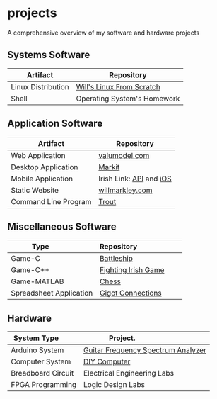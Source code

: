 # projects
A comprehensive overview of my software and hardware projects

## Systems Software

| Artifact                | Repository                          |
|-------------------------|-------------------------------------|
| Linux Distribution      | [Will's Linux From Scratch][s1]     |
| Shell                   | Operating System's Homework         |


## Application Software

| Artifact                | Repository                          |
|-------------------------|-------------------------------------|
| Web Application         | [valumodel.com][a1]                 |
| Desktop Application     | [Markit][a2]                        |
| Mobile Application      | Irish Link: [API][a3] and [iOS][a4] |
| Static Website          | [willmarkley.com][a5]               |
| Command Line Program    | [Trout][a6]                         |

## Miscellaneous Software

| Type                    | Repository                          |
|-------------------------|-------------------------------------|
| Game-C                  | [Battleship][m1]                    |
| Game-C++                | [Fighting Irish Game][m2]           |
| Game-MATLAB             | [Chess][m3]                         |
| Spreadsheet Application | [Gigot Connections][m4]             |


<!--- ## Artificial Intellegience Software --->

## Hardware

| System Type         | Project.                                  |
|---------------------|-------------------------------------------|
| Arduino System      | [Guitar Frequency Spectrum Analyzer][h1]  |
| Computer System     | [DIY Computer][h2]                        |
| Breadboard Circuit  | Electrical Engineering Labs               |
| FPGA Programming    | Logic Design Labs                         |

<!--- Links --->

[s1]: https://github.com/willmarkley/wlfs

[a1]: https://github.com/willmarkley/valumodel.com
[a2]: https://github.com/willmarkley/Markit
[a3]: https://github.com/willmarkley/irishlink-api
[a4]: https://github.com/willmarkley/irishlink-ios
[a5]: https://github.com/willmarkley/willmarkley.com
[a6]: https://bitbucket.org/NDBL/trout

[m1]: https://github.com/willmarkley/Battleship
[m2]: https://github.com/willmarkley/Fighting-Irish-Game
[m3]: https://github.com/willmarkley/Chess
[m4]: https://github.com/willmarkley/willmarkley.com/tree/master/gigot_connections

[h1]: https://hackaday.io/project/13202-guitar-frequency-spectrum-analyzer
[h2]: https://hackaday.io/project/26905-diy-computer
